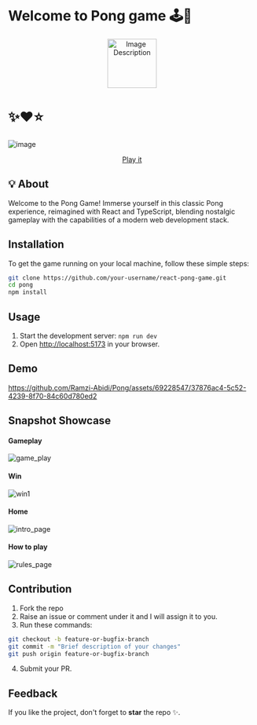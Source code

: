 # Welcome to Pong game 🕹️🚀

<p align="center">
  <img src="https://github.com/florinpop17/10-projects-10-hours/assets/69228547/3acde27c-742a-4e79-b0e5-6781923e241f" width="100px" alt="Image Description">
</p>

# ✨❤️⭐

![image](https://github.com/Ramzi-Abidi/Pong/assets/69228547/83938312-4b47-48e3-8acd-2a05b882fd6c)
<div align="center">

[Play it](https://pong-paddle-game.netlify.app/)

</div>

## 💡 About

Welcome to the Pong Game! Immerse yourself in this classic Pong experience, reimagined with React and TypeScript, blending nostalgic gameplay with the capabilities of a modern web development stack.

## Installation

To get the game running on your local machine, follow these simple steps:

```bash
git clone https://github.com/your-username/react-pong-game.git
cd pong
npm install
```

## Usage
1. Start the development server: `npm run dev`
2. Open [http://localhost:5173](http://localhost:5173) in your browser.

## Demo
https://github.com/Ramzi-Abidi/Pong/assets/69228547/37876ac4-5c52-4239-8f70-84c60d780ed2

## Snapshot Showcase

#### Gameplay
![game_play](https://github.com/Ramzi-Abidi/Pong/assets/69228547/1f008f9a-020a-4d44-9bef-e8bf9da534a2)

#### Win
![win1](https://github.com/Ramzi-Abidi/Pong/assets/69228547/8ab04f2a-5004-47dc-a9ed-13258aae372a)

#### Home
![intro_page](https://github.com/Ramzi-Abidi/Pong/assets/69228547/cecbef82-985c-4238-9187-642f489c244c)

#### How to play
![rules_page](https://github.com/Ramzi-Abidi/Pong/assets/69228547/ed74adc6-3633-4a93-ad28-ab64cf205193)

## Contribution

1. Fork the repo
2. Raise an issue or comment under it and I will assign it to you.
3. Run these commands:
```bash
git checkout -b feature-or-bugfix-branch
git commit -m "Brief description of your changes"
git push origin feature-or-bugfix-branch 
```
4. Submit your PR. <br />

## Feedback

If you like the project, don't forget to **star** the repo ✨. 


